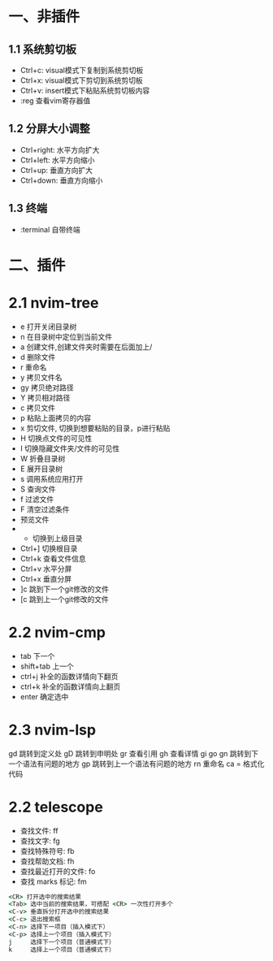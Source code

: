 # 一、非插件

## 1.1 系统剪切板

*   Ctrl+c: visual模式下复制到系统剪切板
*   Ctrl+x: visual模式下剪切到系统剪切板
*   Ctrl+v: insert模式下粘贴系统剪切板内容
*   :reg 查看vim寄存器值

## 1.2 分屏大小调整

*   Ctrl+right: 水平方向扩大
*   Ctrl+left: 水平方向缩小
*   Ctrl+up: 垂直方向扩大
*   Ctrl+down: 垂直方向缩小

## 1.3 终端

*   :terminal 自带终端

# 二、插件

# 2.1 nvim-tree

*   <leader>e 打开关闭目录树
*   <leader>n 在目录树中定位到当前文件
*   a 创建文件,创建文件夹时需要在后面加上/
*   d 删除文件
*   r 重命名
*   y 拷贝文件名
*   gy 拷贝绝对路径
*   Y 拷贝相对路径
*   c 拷贝文件
*   p 粘贴上面拷贝的内容
*   x 剪切文件, 切换到想要粘贴的目录，p进行粘贴
*   H 切换点文件的可见性
*   I 切换隐藏文件夹/文件的可见性
*   W 折叠目录树
*   E 展开目录树
*   s 调用系统应用打开
*   S 查询文件
*   f 过滤文件
*   F 清空过滤条件
*   <Tab> 预览文件
*   *   切换到上级目录
*   Ctrl+] 切换根目录
*   Ctrl+k 查看文件信息
*   Ctrl+v 水平分屏
*   Ctrl+x 垂直分屏
*   ]c 跳到下一个git修改的文件
*   [c 跳到上一个git修改的文件

# 2.2 nvim-cmp

*   tab 下一个
*   shift+tab 上一个
*   ctrl+j 补全的函数详情向下翻页
*   ctrl+k 补全的函数详情向上翻页
*   enter 确定选中

# 2.3 nvim-lsp

gd 跳转到定义处
gD 跳转到申明处
gr 查看引用
gh 查看详情
gi
go
gn 跳转到下一个语法有问题的地方
gp 跳转到上一个语法有问题的地方
<leader>rn 重命名
<leader>ca
<leader>= 格式化代码


# 2.2 telescope

*   查找文件: <leader>ff
*   查找文字: <leader>fg
*   查找特殊符号: <leader>fb
*   查找帮助文档: <leader>fh
*   查找最近打开的文件: <leader>fo
*   查找 marks 标记: <leader>fm

```cmd
<CR> 打开选中的搜索结果
<Tab> 选中当前的搜索结果，可搭配 <CR> 一次性打开多个
<C-v> 垂直拆分打开选中的搜索结果
<C-c> 退出搜索框
<C-n> 选择下一项目（插入模式下）
<C-p> 选择上一个项目（插入模式下）
j     选择下一个项目（普通模式下）
k     选择上一个项目（普通模式下）
```
